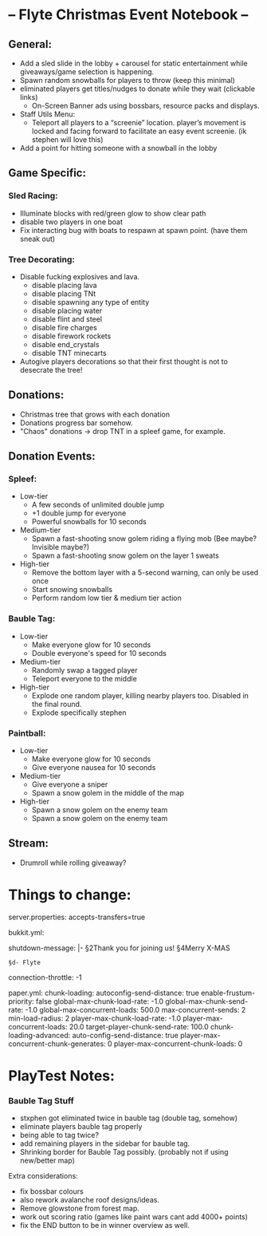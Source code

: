 # – Flyte Christmas Event Notebook –

## General:

- Add a sled slide in the lobby + carousel for static entertainment while giveaways/game selection is happening.
- Spawn random snowballs for players to throw (keep this minimal)
- eliminated players get titles/nudges to donate while they wait (clickable links)
    - On-Screen Banner ads using bossbars, resource packs and displays.
- Staff Utils Menu:
    - Teleport all players to a “screenie” location. player’s movement is locked and facing forward to facilitate an easy event screenie. (ik stephen
      will love this)
- Add a point for hitting someone with a snowball in the lobby

## Game Specific:

### Sled Racing:

- Illuminate blocks with red/green glow to show clear path
- disable two players in one boat
- Fix interacting bug with boats to respawn at spawn point. (have them sneak out)

### Tree Decorating:

- Disable fucking explosives and lava.
    - disable placing lava
    - disable placing TNt
    - disable spawning any type of entity
    - disable placing water
    - disable flint and steel
    - disable fire charges
    - disable firework rockets
    - disable end_crystals
    - disable TNT minecarts
- Autogive players decorations so that their first thought is not to desecrate the tree!

## Donations:

- Christmas tree that grows with each donation
- Donations progress bar somehow.
- "Chaos" donations -> drop TNT in a spleef game, for example.

## Donation Events:

### Spleef:
 - Low-tier
    - A few seconds of unlimited double jump
    - +1 double jump for everyone
    - Powerful snowballs for 10 seconds
- Medium-tier
    - Spawn a fast-shooting snow golem riding a flying mob (Bee maybe? Invisible maybe?)
    - Spawn a fast-shooting snow golem on the layer 1 sweats
- High-tier
    - Remove the bottom layer with a 5-second warning, can only be used once
    - Start snowing snowballs
    - Perform random low tier & medium tier action

### Bauble Tag:
 - Low-tier
    - Make everyone glow for 10 seconds
    - Double everyone's speed for 10 seconds
 - Medium-tier
    - Randomly swap a tagged player
    - Teleport everyone to the middle
 - High-tier
    - Explode one random player, killing nearby players too. Disabled in the final round.
    - Explode specifically stephen

### Paintball:
  - Low-tier
    - Make everyone glow for 10 seconds
    - Give everyone nausea for 10 seconds
  - Medium-tier
    - Give everyone a sniper
    - Spawn a snow golem in the middle of the map
  - High-tier
    - Spawn a snow golem on the enemy team
    - Spawn a snow golem on the enemy team

## Stream:

- Drumroll while rolling giveaway?

# Things to change:

server.properties:
accepts-transfers=true

bukkit.yml:

shutdown-message: |-
§2Thank you for joining us!
§4Merry X-MAS

    §d- Flyte

connection-throttle: -1

paper.yml:
chunk-loading:
autoconfig-send-distance: true
enable-frustum-priority: false
global-max-chunk-load-rate: -1.0
global-max-chunk-send-rate: -1.0
global-max-concurrent-loads: 500.0
max-concurrent-sends: 2
min-load-radius: 2
player-max-chunk-load-rate: -1.0
player-max-concurrent-loads: 20.0
target-player-chunk-send-rate: 100.0
chunk-loading-advanced:
auto-config-send-distance: true
player-max-concurrent-chunk-generates: 0
player-max-concurrent-chunk-loads: 0

# PlayTest Notes:

### Bauble Tag Stuff

- stxphen got eliminated twice in bauble tag (double tag, somehow)
- eliminate players bauble tag properly
- being able to tag twice?
- add remaining players in the sidebar for bauble tag.
- Shrinking border for Bauble Tag possibly. (probably not if using new/better map)

Extra considerations:

- fix bossbar colours
- also rework avalanche roof designs/ideas.
- Remove glowstone from forest map.
- work out scoring ratio (games like paint wars cant add 4000+ points)
- fix the END button to be in winner overview as well.
